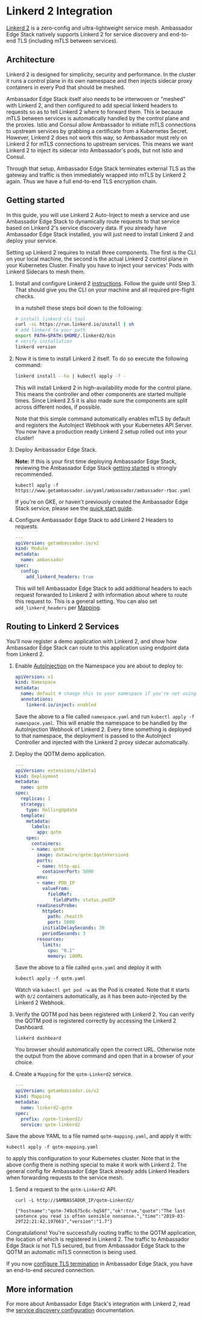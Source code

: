 # Linkerd 2 Integration

[Linkerd 2](https://www.linkerd.io) is a zero-config and ultra-lightweight service mesh. Ambassador Edge Stack natively supports Linkerd 2 for service discovery and end-to-end TLS (including mTLS between services).

## Architecture

Linkerd 2 is designed for simplicity, security and performance. In the cluster it runs a control plane in its own namespace and then injects sidecar proxy containers in every Pod that should be meshed.

Ambassador Edge Stack itself also needs to be interwoven or "meshed" with Linkerd 2, and then configured to add special linkerd headers to requests so as to tell Linkerd 2 where to forward them. This ie because mTLS between services is automatically handled by the control plane and the proxies. Istio and Consul allow Ambassador to initiate mTLS connections to upstream services by grabbing a certificate from a Kubernetes Secret. However, Linkerd 2 does not work this way, so Ambassador must rely on Linkerd 2 for mTLS connections to upstream services. This means we want Linkerd 2 to inject its sidecar into Ambassador's pods, but not Istio and Consul.

Through that setup, Ambassador Edge Stack terminates external TLS as the gateway and traffic is then immediately wrapped into mTLS by Linkerd 2 again. Thus we have a full end-to-end TLS encryption chain.

## Getting started

In this guide, you will use Linkerd 2 Auto-Inject to mesh a service and use Ambassador Edge Stack to dynamically route requests to that service based on Linkerd 2's service discovery data. If you already have Ambassador Edge Stack installed, you will just need to install Linkerd 2 and deploy your service.

Setting up Linkerd 2 requires to install three components. The first is the CLI on your local machine, the second is the actual Linkerd 2 control plane in your Kubernetes Cluster. Finally you have to inject your services' Pods with Linkerd Sidecars to mesh them.

1. Install and configure Linkerd 2 [instructions](https://linkerd.io/2/getting-started/). Follow the guide until Step 3. That should give you the CLI on your machine and all required pre-flight checks.

    In a nutshell these steps boil down to the following:

    ```bash
    # install linkerd cli tool
    curl -sL https://run.linkerd.io/install | sh
    # add linkerd to your path
    export PATH=$PATH:$HOME/.linkerd2/bin
    # verify installation
    linkerd version
    ```

2. Now it is time to install Linkerd 2 itself. To do so execute the following command:

    ```bash
    linkerd install --ha | kubectl apply -f -
    ```

    This will install Linkerd 2 in high-availability mode for the control plane. This means the controller and other components are started multiple times. Since Linkerd 2.5 it is also made sure the components are split across different nodes, if possible.

    Note that this simple command automatically enables mTLS by default and registers the AutoInject Webhook with your Kubernetes API Server. You now have a production ready Linkerd 2 setup rolled out into your cluster!

3. Deploy Ambassador Edge Stack.

   **Note:** If this is your first time deploying Ambassador Edge Stack, reviewing the Ambassador Edge Stack [getting started](../getting-started) is strongly recommended.

   ```
   kubectl apply -f https://www.getambassador.io/yaml/ambassador/ambassador-rbac.yaml
   ```

   If you're on GKE, or haven't previously created the Ambassador Edge Stack service, please see the [quick start guide](../getting-started).

4. Configure Ambassador Edge Stack to add Linkerd 2 Headers to requests.

    ```yaml
    ---
    apiVersion: getambassador.io/v2
    kind: Module
    metadata:
      name: ambassador
    spec:
      config:
        add_linkerd_headers: true
    ```

    This will tell Ambassador Edge Stack to add additional headers to each request forwarded to Linkerd 2 with information about where to route this request to. This is a general setting. You can also set `add_linkerd_headers` per [Mapping](../../reference/mappings#mapping-configuration).

## Routing to Linkerd 2 Services

You'll now register a demo application with Linkerd 2, and show how Ambassador Edge Stack can route to this application using endpoint data from Linkerd 2.

1. Enable [AutoInjection](https://linkerd.io/2/features/proxy-injection/) on the Namespace you are about to deploy to:
    ```yaml
    apiVersion: v1
    kind: Namespace
    metadata:
      name: default # change this to your namespace if you're not using 'default'
      annotations:
        linkerd.io/inject: enabled
    ```
    Save the above to a file called `namespace.yaml` and run `kubectl apply -f namespace.yaml`. This will enable the namespace to be handled by the AutoInjection Webhook of Linkerd 2. Every time something is deployed to that namespace, the deployment is passed to the AutoInject Controller and injected with the Linkerd 2 proxy sidecar automatically.

2. Deploy the QOTM demo application.

    ```yaml
    ---
    apiVersion: extensions/v1beta1
    kind: Deployment
    metadata:
      name: qotm
    spec:
      replicas: 1
      strategy:
        type: RollingUpdate
      template:
        metadata:
          labels:
            app: qotm
        spec:
          containers:
          - name: qotm
            image: datawire/qotm:$qotmVersion$
            ports:
            - name: http-api
              containerPort: 5000
            env:
            - name: POD_IP
              valueFrom:
                fieldRef:
                  fieldPath: status.podIP
            readinessProbe:
              httpGet:
                path: /health
                port: 5000
              initialDelaySeconds: 30
              periodSeconds: 3
            resources:
              limits:
                cpu: "0.1"
                memory: 100Mi
    ```

    Save the above to a file called `qotm.yaml` and deploy it with
    ```
    kubectl apply -f qotm.yaml
    ```
    Watch via `kubectl get pod -w` as the Pod is created. Note that it starts with `0/2` containers automatically, as it has been auto-injected by the Linkerd 2 Webhook.

3. Verify the QOTM pod has been registered with Linkerd 2. You can verify the QOTM pod is registered correctly by accessing the Linkerd 2 Dashboard.

   ```shell
   linkerd dashboard
   ```

   You browser should automatically open the correct URL. Otherwise note the output from the above command and open that in a browser of your choice.

4. Create a `Mapping` for the `qotm-Linkerd2` service.

   ```yaml
   ---
   apiVersion: getambassador.io/v2
   kind: Mapping
   metadata:
     name: linkerd2-qotm
   spec:
     prefix: /qotm-linkerd2/
     service: qotm-linkerd2
   ```

Save the above YAML to a file named `qotm-mapping.yaml`, and apply it with:
```
kubectl apply -f qotm-mapping.yaml
``` 
to apply this configuration to your Kubernetes cluster. Note that in the above config there is nothing special to make it work with Linkerd 2. The general config for Ambassador Edge Stack already adds Linkerd Headers when forwarding requests to the service mesh.

1. Send a request to the `qotm-Linkerd2` API.

   ```shell
   curl -L http://$AMBASSADOR_IP/qotm-Linkerd2/

   {"hostname":"qotm-749c675c6c-hq58f","ok":true,"quote":"The last sentence you read is often sensible nonsense.","time":"2019-03-29T22:21:42.197663","version":"1.7"}
   ```

Congratulations! You're successfully routing traffic to the QOTM application, the location of which is registered in Linkerd 2. The traffic to Ambassador Edge Stack is not TLS secured, but from Ambassador Edge Stack to the QOTM an automatic mTLS connection is being used.

If you now [configure TLS termination](../../reference/core/tls) in Ambassador Edge Stack, you have an end-to-end secured connection.

## More information

For more about Ambassador Edge Stack's integration with Linkerd 2, read the [service discovery configuration](../../reference/core/resolvers) documentation.

